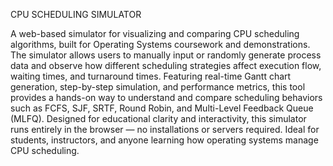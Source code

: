 CPU SCHEDULING SIMULATOR

A web-based simulator for visualizing and comparing CPU scheduling algorithms, built for Operating Systems coursework and demonstrations. The simulator allows users to manually input or randomly generate process data and observe how different scheduling strategies affect execution flow, waiting times, and turnaround times.
Featuring real-time Gantt chart generation, step-by-step simulation, and performance metrics, this tool provides a hands-on way to understand and compare scheduling behaviors such as FCFS, SJF, SRTF, Round Robin, and Multi-Level Feedback Queue (MLFQ).
Designed for educational clarity and interactivity, this simulator runs entirely in the browser — no installations or servers required. Ideal for students, instructors, and anyone learning how operating systems manage CPU scheduling.

